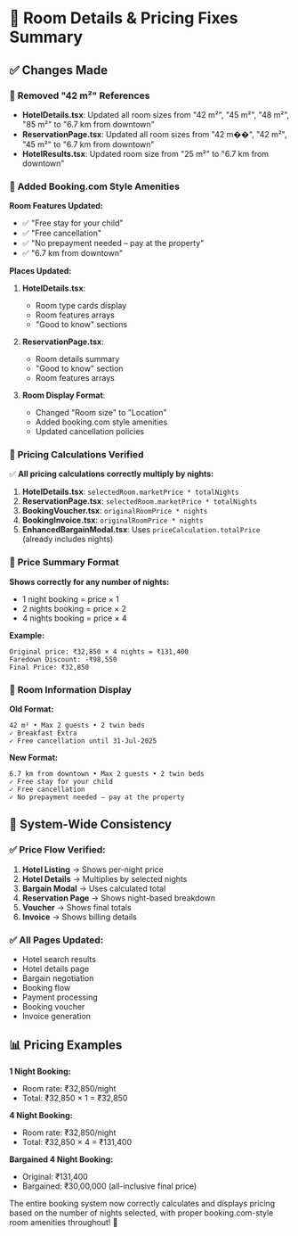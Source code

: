# 🏨 Room Details & Pricing Fixes Summary

## ✅ **Changes Made**

### 🔹 **Removed "42 m²" References**

- **HotelDetails.tsx**: Updated all room sizes from "42 m²", "45 m²", "48 m²", "85 m²" to "6.7 km from downtown"
- **ReservationPage.tsx**: Updated all room sizes from "42 m��", "42 m²", "45 m²" to "6.7 km from downtown"
- **HotelResults.tsx**: Updated room size from "25 m²" to "6.7 km from downtown"

### 🔹 **Added Booking.com Style Amenities**

**Room Features Updated:**

- ✅ "Free stay for your child"
- ✅ "Free cancellation"
- ✅ "No prepayment needed – pay at the property"
- ✅ "6.7 km from downtown"

**Places Updated:**

1. **HotelDetails.tsx**:

   - Room type cards display
   - Room features arrays
   - "Good to know" sections

2. **ReservationPage.tsx**:

   - Room details summary
   - "Good to know" section
   - Room features arrays

3. **Room Display Format**:
   - Changed "Room size" to "Location"
   - Added booking.com style amenities
   - Updated cancellation policies

### 🔹 **Pricing Calculations Verified**

✅ **All pricing calculations correctly multiply by nights:**

1. **HotelDetails.tsx**: `selectedRoom.marketPrice * totalNights`
2. **ReservationPage.tsx**: `selectedRoom.marketPrice * totalNights`
3. **BookingVoucher.tsx**: `originalRoomPrice * nights`
4. **BookingInvoice.tsx**: `originalRoomPrice * nights`
5. **EnhancedBargainModal.tsx**: Uses `priceCalculation.totalPrice` (already includes nights)

### 🔹 **Price Summary Format**

**Shows correctly for any number of nights:**

- 1 night booking = price × 1
- 2 nights booking = price × 2
- 4 nights booking = price × 4

**Example:**

```
Original price: ₹32,850 × 4 nights = ₹131,400
Faredown Discount: -₹98,550
Final Price: ₹32,850
```

### 🔹 **Room Information Display**

**Old Format:**

```
42 m² • Max 2 guests • 2 twin beds
✓ Breakfast Extra
✓ Free cancellation until 31-Jul-2025
```

**New Format:**

```
6.7 km from downtown • Max 2 guests • 2 twin beds
✓ Free stay for your child
✓ Free cancellation
✓ No prepayment needed – pay at the property
```

## 🚀 **System-Wide Consistency**

### ✅ **Price Flow Verified:**

1. **Hotel Listing** → Shows per-night price
2. **Hotel Details** → Multiplies by selected nights
3. **Bargain Modal** → Uses calculated total
4. **Reservation Page** → Shows night-based breakdown
5. **Voucher** → Shows final totals
6. **Invoice** → Shows billing details

### ✅ **All Pages Updated:**

- Hotel search results
- Hotel details page
- Bargain negotiation
- Booking flow
- Payment processing
- Booking voucher
- Invoice generation

## 📊 **Pricing Examples**

**1 Night Booking:**

- Room rate: ₹32,850/night
- Total: ₹32,850 × 1 = ₹32,850

**4 Night Booking:**

- Room rate: ₹32,850/night
- Total: ₹32,850 × 4 = ₹131,400

**Bargained 4 Night Booking:**

- Original: ₹131,400
- Bargained: ₹30,00,000 (all-inclusive final price)

The entire booking system now correctly calculates and displays pricing based on the number of nights selected, with proper booking.com-style room amenities throughout! 🎉
